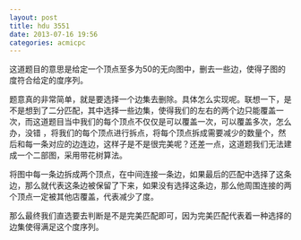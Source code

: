 ```yaml
---
layout: post
title: hdu 3551
date: 2013-07-16 19:56
categories: acmicpc
---
```


这道题目的意思是给定一个顶点至多为50的无向图中，删去一些边，使得子图的度符合给定的度序列。

题意真的非常简单，就是要选择一个边集去删除。具体怎么实现呢。联想一下，是不是想到了二分匹配，其中选择一些边集，使得我们的左右的两个边只能覆盖一次，而这道题目当中我们的每个顶点不仅仅是可以覆盖一次，可以覆盖多次，怎么办，没错 ，将我们的每个顶点进行拆点，将每个顶点拆成需要减少的数量个，然后和每一条对应的边连边，这样子是不是很完美呢？还差一点，这道题我们无法建成一个二部图，采用带花树算法。

将图中每一条边拆成两个顶点，在中间连接一条边，如果最后的匹配中选择了这条边，那么就代表这条边被保留了下来，如果没有选择这条边，那么他周围连接的两个顶点一定被其他店覆盖，代表减少了度。

那么最终我们直选要去判断是不是完美匹配即可，因为完美匹配代表着一种选择的边集使得满足这个度序列。